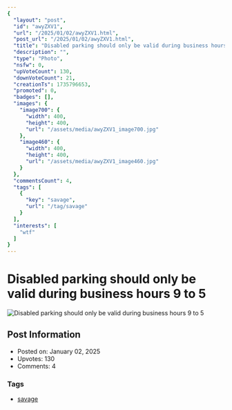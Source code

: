 ```yaml
---
{
  "layout": "post",
  "id": "awyZXV1",
  "url": "/2025/01/02/awyZXV1.html",
  "post_url": "/2025/01/02/awyZXV1.html",
  "title": "Disabled parking should only be valid during business hours 9 to 5",
  "description": "",
  "type": "Photo",
  "nsfw": 0,
  "upVoteCount": 130,
  "downVoteCount": 21,
  "creationTs": 1735796653,
  "promoted": 0,
  "badges": [],
  "images": {
    "image700": {
      "width": 400,
      "height": 400,
      "url": "/assets/media/awyZXV1_image700.jpg"
    },
    "image460": {
      "width": 400,
      "height": 400,
      "url": "/assets/media/awyZXV1_image460.jpg"
    }
  },
  "commentsCount": 4,
  "tags": [
    {
      "key": "savage",
      "url": "/tag/savage"
    }
  ],
  "interests": [
    "wtf"
  ]
}
---
```


# Disabled parking should only be valid during business hours 9 to 5

![Disabled parking should only be valid during business hours 9 to 5](/assets/media/awyZXV1_image700.jpg)

## Post Information

- Posted on: January 02, 2025
- Upvotes: 130
- Comments: 4

### Tags

- [savage](/tag/savage)
